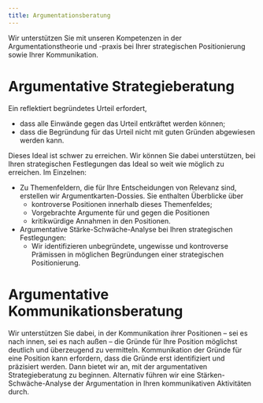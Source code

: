 ```yaml
---
title: Argumentationsberatung
---
```


Wir unterstützen Sie mit unseren Kompetenzen in der Argumentationstheorie und -praxis bei Ihrer strategischen Positionierung sowie Ihrer Kommunikation.

# Argumentative Strategieberatung

Ein reflektiert begründetes Urteil erfordert,

+ dass alle Einwände gegen das Urteil entkräftet werden können;
+ dass die Begründung für das Urteil nicht mit guten Gründen abgewiesen werden kann.

Dieses Ideal ist schwer zu erreichen. Wir können Sie dabei unterstützen, bei Ihren strategischen Festlegungen das Ideal so weit wie möglich zu erreichen. Im Einzelnen:

+ Zu Themenfeldern, die für Ihre Entscheidungen von Relevanz sind, erstellen wir Argumentkarten-Dossies. Sie enthalten Überblicke über
	+ kontroverse Positionen innerhalb dieses Themenfeldes;
	+ Vorgebrachte Argumente für und gegen die Positionen
	+ kritikwürdige Annahmen in den Positionen.
+ Argumentative Stärke-Schwäche-Analyse bei Ihren strategischen Festlegungen: 
	+ Wir identifizieren unbegründete, ungewisse und kontroverse Prämissen in möglichen Begründungen einer strategischen Positionierung.
	


# Argumentative Kommunikationsberatung

Wir unterstützen Sie dabei, in der Kommunikation ihrer Positionen – sei es nach innen, sei es nach außen – die Gründe für Ihre Position möglichst deutlich und überzeugend zu vermitteln. 
Kommunikation der Gründe für eine Position kann erfordern, dass die Gründe erst identifiziert und präzisiert werden. Dann bietet wir an, mit der argumentativen Strategieberatung zu beginnen. 
Alternativ führen wir eine Stärken-Schwäche-Analyse der Argumentation in Ihren kommunikativen Aktivitäten durch.
